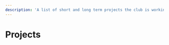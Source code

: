 ```yaml
---
description: 'A list of short and long term projects the club is working towards:'
---
```


# Projects

